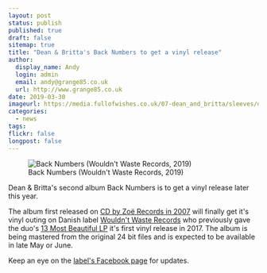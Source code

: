 ```yaml
---
layout: post
status: publish
published: true
draft: false
sitemap: true
title: "Dean & Britta's Back Numbers to get a vinyl release"
author:
  display_name: Andy
  login: admin
  email: andy@grange85.co.uk
  url: http://www.grange85.co.uk
date: 2019-03-30
imageurl: https://media.fullofwishes.co.uk/07-dean_and_britta/sleeves/dean-and-britta-back-numbers-wwr.jpg
categories:
  - news
tags:
flickr: false
longpost: false
---
```

<figure class="caption aligncenter"><img src="https://media.fullofwishes.co.uk/07-dean_and_britta/sleeves/dean-and-britta-back-numbers-wwr.jpg" alt="Back Numbers (Wouldn't Waste Records, 2019)" /><figcaption class="caption-text">Back Numbers (Wouldn't Waste Records, 2019)</figcaption></figure>
<p class="lead">Dean & Britta's second album Back Numbers is to get a vinyl release later this year.</p>

<p>The album first released on <a href="/database/dean-and-britta/releases/dean-and-britta-back-numbers/">CD by Zoë Records in 2007</a> will finally get it's vinyl outing on Danish label <a href="http://ww-records.com">Wouldn't Waste Records</a> who previously gave the duo's <a href="/database/dean-and-britta/releases/dean-and-britta-13-most-beautiful/#wouldnt-waste-2lp">13 Most Beautiful LP</a> it's first vinyl release in 2017. The album is being mastered from the original 24 bit files and is expected to be available in late May or June.</p>

<p>Keep an eye on the <a href="https://www.facebook.com/wouldntwasterecords/">label's Facebook page</a> for updates.</p>


